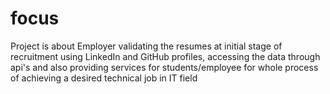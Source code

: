 # focus
Project is about Employer validating the resumes at initial stage of recruitment using LinkedIn and GitHub profiles, accessing the data through api's and also providing services for students/employee for whole process of achieving a desired technical job in IT field
